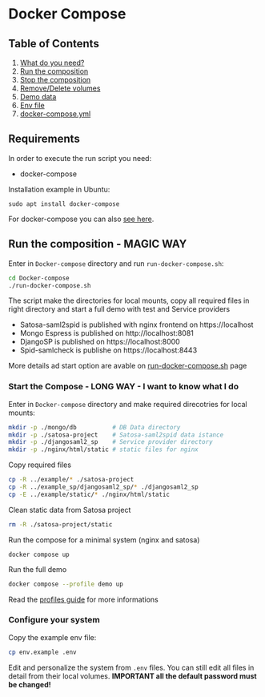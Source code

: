 # Docker Compose

## Table of Contents

1. [What do you need?](#what-do-you-need?)
2. [Run the composition](#run-the-composition)
3. [Stop the composition](#stop-the-composition)
4. [Remove/Delete volumes](#remove/delete-volumes)
5. [Demo data](#demo-data)
6. [Env file](#env-file)
7. [docker-compose.yml](#docker-compose.yml)

## Requirements

In order to execute the run script you need:

* docker-compose

Installation example in Ubuntu:

```
sudo apt install docker-compose
```

For docker-compose you can also [see here](https://docs.docker.com/compose/install/other/).

## Run the composition - MAGIC WAY

Enter in `Docker-compose` directory and run `run-docker-compose.sh`:
```bash
cd Docker-compose
./run-docker-compose.sh
```
The script make the directories for local mounts, copy all required files in right directory and start a full demo with test and Service providers

* Satosa-saml2spid is published with nginx frontend on https://localhost
* Mongo Espress is published on http://localhost:8081
* DjangoSP is published on https://localhost:8000
* Spid-samlcheck is publishe on https://localhost:8443

More details ad start option are avable on [run-docker-compose.sh](../docs/run-docker-compose.sh.md) page

### Start the Compose - LONG WAY - I want to know what I do

Enter in `Docker-compose` directory and make required direcotries for local mounts:
```bash
mkdir -p ./mongo/db          # DB Data directory
mkdir -p ./satosa-project    # Satosa-saml2spid data istance
mkdir -p ./djangosaml2_sp    # Service provider directory
mkdir -p ./nginx/html/static # static files for nginx
```

Copy required files
```bash
cp -R ../example/* ./satosa-project
cp -R ../example_sp/djangosaml2_sp/* ./djangosaml2_sp
cp -E ../example/static/* ./nginx/html/static
```

Clean static data from Satosa project
```bash
rm -R ./satosa-project/static
```

Run the compose for a minimal system (nginx and satosa)
```
docker compose up
```

Run the full demo
```bash
docker compose --profile demo up
```

Read the [profiles guide](../docs/docker_compose_profiles.md) for more informations 


### Configure your system
Copy the example env file:
```bash
cp env.example .env
```

Edit and personalize the system from `.env` files. You can still edit all files in detail from their local volumes.
**IMPORTANT all the default password must be changed!**

